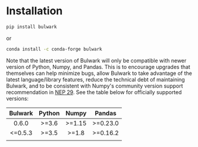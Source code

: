 Installation
============

```bash
pip install bulwark
```

or

```bash
conda install -c conda-forge bulwark
```

Note that the latest version of Bulwark will only be compatible with newer version of Python, Numpy, and Pandas. This is to encourage upgrades that themselves can help minimize bugs, allow Bulwark to take advantage of the latest language/library features, reduce the technical debt of maintaining Bulwark, and to be consistent with Numpy's community version support recommendation in [NEP 29](https://numpy.org/neps/nep-0029-deprecation_policy.html). See the table below for officially supported versions:

| Bulwark | Python |  Numpy |  Pandas  |
|:-------:|:------:|:------:|:--------:|
|  0.6.0  |  >=3.6 | >=1.15 | >=0.23.0 |
| <=0.5.3 |  >=3.5 |  >=1.8 | >=0.16.2 |
|         |        |        |          |
